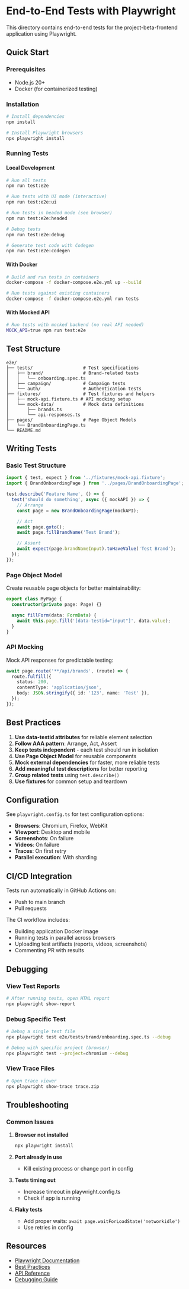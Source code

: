 # End-to-End Tests with Playwright

This directory contains end-to-end tests for the project-beta-frontend application using Playwright.

## Quick Start

### Prerequisites

- Node.js 20+
- Docker (for containerized testing)

### Installation

```bash
# Install dependencies
npm install

# Install Playwright browsers
npx playwright install
```

### Running Tests

#### Local Development

```bash
# Run all tests
npm run test:e2e

# Run tests with UI mode (interactive)
npm run test:e2e:ui

# Run tests in headed mode (see browser)
npm run test:e2e:headed

# Debug tests
npm run test:e2e:debug

# Generate test code with Codegen
npm run test:e2e:codegen
```

#### With Docker

```bash
# Build and run tests in containers
docker-compose -f docker-compose.e2e.yml up --build

# Run tests against existing containers
docker-compose -f docker-compose.e2e.yml run tests
```

#### With Mocked API

```bash
# Run tests with mocked backend (no real API needed)
MOCK_API=true npm run test:e2e
```

## Test Structure

```
e2e/
├── tests/                   # Test specifications
│   ├── brand/               # Brand-related tests
│   │   └── onboarding.spec.ts
│   ├── campaign/            # Campaign tests
│   └── auth/                # Authentication tests
├── fixtures/                # Test fixtures and helpers
│   ├── mock-api.fixture.ts # API mocking setup
│   └── mock-data/           # Mock data definitions
│       ├── brands.ts
│       └── api-responses.ts
├── pages/                   # Page Object Models
│   └── BrandOnboardingPage.ts
└── README.md
```

## Writing Tests

### Basic Test Structure

```typescript
import { test, expect } from '../fixtures/mock-api.fixture';
import { BrandOnboardingPage } from '../pages/BrandOnboardingPage';

test.describe('Feature Name', () => {
  test('should do something', async ({ mockAPI }) => {
    // Arrange
    const page = new BrandOnboardingPage(mockAPI);

    // Act
    await page.goto();
    await page.fillBrandName('Test Brand');

    // Assert
    await expect(page.brandNameInput).toHaveValue('Test Brand');
  });
});
```

### Page Object Model

Create reusable page objects for better maintainability:

```typescript
export class MyPage {
  constructor(private page: Page) {}

  async fillForm(data: FormData) {
    await this.page.fill('[data-testid="input"]', data.value);
  }
}
```

### API Mocking

Mock API responses for predictable testing:

```typescript
await page.route('**/api/brands', (route) => {
  route.fulfill({
    status: 200,
    contentType: 'application/json',
    body: JSON.stringify({ id: '123', name: 'Test' }),
  });
});
```

## Best Practices

1. **Use data-testid attributes** for reliable element selection
2. **Follow AAA pattern**: Arrange, Act, Assert
3. **Keep tests independent** - each test should run in isolation
4. **Use Page Object Model** for reusable components
5. **Mock external dependencies** for faster, more reliable tests
6. **Add meaningful test descriptions** for better reporting
7. **Group related tests** using `test.describe()`
8. **Use fixtures** for common setup and teardown

## Configuration

See `playwright.config.ts` for test configuration options:

- **Browsers**: Chromium, Firefox, WebKit
- **Viewport**: Desktop and mobile
- **Screenshots**: On failure
- **Videos**: On failure
- **Traces**: On first retry
- **Parallel execution**: With sharding

## CI/CD Integration

Tests run automatically in GitHub Actions on:

- Push to main branch
- Pull requests

The CI workflow includes:

- Building application Docker image
- Running tests in parallel across browsers
- Uploading test artifacts (reports, videos, screenshots)
- Commenting PR with results

## Debugging

### View Test Reports

```bash
# After running tests, open HTML report
npx playwright show-report
```

### Debug Specific Test

```bash
# Debug a single test file
npx playwright test e2e/tests/brand/onboarding.spec.ts --debug

# Debug with specific project (browser)
npx playwright test --project=chromium --debug
```

### View Trace Files

```bash
# Open trace viewer
npx playwright show-trace trace.zip
```

## Troubleshooting

### Common Issues

1. **Browser not installed**

   ```bash
   npx playwright install
   ```

2. **Port already in use**
   - Kill existing process or change port in config

3. **Tests timing out**
   - Increase timeout in playwright.config.ts
   - Check if app is running

4. **Flaky tests**
   - Add proper waits: `await page.waitForLoadState('networkidle')`
   - Use retries in config

## Resources

- [Playwright Documentation](https://playwright.dev)
- [Best Practices](https://playwright.dev/docs/best-practices)
- [API Reference](https://playwright.dev/docs/api/class-playwright)
- [Debugging Guide](https://playwright.dev/docs/debug)
